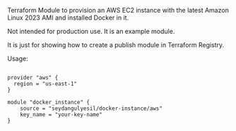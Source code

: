 Terraform Module to provision an AWS EC2 instance with the latest Amazon Linux 2023 AMI and installed Docker in it.

Not intended for production use. It is an example module.

It is just for showing how to create a publish module in Terraform Registry.

Usage:

```hcl

provider "aws" {
  region = "us-east-1"
}

module "docker_instance" {
    source = "seydangulyesil/docker-instance/aws"
    key_name = "your-key-name"
}
```
